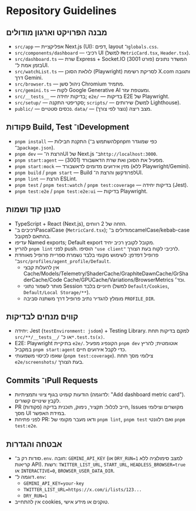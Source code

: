 # Repository Guidelines

## מבנה הפרויקט וארגון מודולים
- `src/app` — אפליקציית Next.js (UI): דפים, layout ו־`globals.css`.
- `src/components/dashboard` — רכיבי UI (למשל `MetricCard.tsx`, `Header.tsx`).
- `src/dashboard.ts` — שרת Express + Socket.IO (פורט 3001) המשדר נתונים בזמן אמת ל־UI.
- `src/watchList.ts` — לולאת הסוכן (Playwright) לסריקת רשימת X.com ותגובה דרך Gemini.
- `src/browser.ts` — ניהול סשן Chromium מתמיד.
- `src/gemini.ts` — לקוח Google Generative AI ומעטפת עזר.
- `src/__tests__` — בדיקות יחידה; `e2e/` — בדיקות E2E של Playwright.
- `src/setup/` — סקריפטי התקנה; `scripts/` — שירותים (למשל Lighthouse).
- `public/` — נכסים סטטיים. `data/` — מצב ריצה (נוצר לפי צורך).

## פקודות Build, Test ו־Development
- `pnpm install` — התקנת חבילות (להשתמש ב־pnpm כפי שמוגדר ב־`package.json`).
- `pnpm dev` — הרצת ה־UI של Next.js ב־`http://localhost:3000`.
- `pnpm start:agent` — מפעיל את הסוכן ואת שרת הדאשבורד (3001).
- `pnpm start:mock` — מזין אירועים מדומים לדאשבורד (ללא Playwright/Gemini).
- `pnpm build` / `pnpm start` — Build לפרודקשן והרצת ה־UI.
- `pnpm lint` — הרצת ESLint.
- `pnpm test` / `pnpm test:watch` / `pnpm test:coverage` — בדיקות יחידה (Jest).
- `pnpm test:e2e` / `pnpm test:e2e:ui` — בדיקות Playwright.

## סגנון קוד ושמות
- TypeScript + React (Next.js), הזחה של 2 רווחים.
- רכיבים ב־PascalCase (`MetricCard.tsx`); מודולים ב־camelCase/‏kebab-case בהתאם למקובל.
- עדיפו Named exports; Default export מקובל לקובץ רכיב יחיד.
- להריץ `pnpm lint` לפני push. הוסיפו `"use client"` לרכיבי לקוח בעת הצורך.
- פרופיל דפדפן: לשימוש מקומי בלבד נשמרת ספריית פרופיל מאוחדת ב־`src/profiles/agent_profile/Default`.
  - אין להעלות קבצי Cache/Models/Telemetry/ShaderCache/GraphiteDawnCache/GrShaderCache/Code Cache/GPUCache/Variations/BrowserMetrics וכד׳.
  - מותר לשמור נתוני Session חיוניים בלבד (למשל `Default/Cookies`, `Default/Local Storage/**`).
  - מומלץ להגדיר נתיב פרופיל דרך משתנה סביבה `PROFILE_DIR`.

## קווים מנחים לבדיקות
- יחידה: Jest (`testEnvironment: jsdom`) + Testing Library. למקם בדיקות תחת `src/**/__tests__/` או כ־`*.test.ts(x)`.
- E2E: Playwright בתיקיית `e2e/`. הקונפיג מפעיל `pnpm dev` אוטומטית; להריץ במקביל `pnpm start:agent` כדי לקבל אירועים חיים.
- שאפו לכיסוי משמעותי (`pnpm test:coverage`). צילומי מסך תחת `e2e/screenshots/` בעת הצורך.

## Commits ו־Pull Requests
- הודעות קומיט בגוף ציווי ותמציתיות (לדוגמה: "Add dashboard metric card"). לקבץ שינויים קשורים.
- PR חייב לכלול: תקציר, נימוק, תוכנית בדיקה (פקודות), Issues מקושרים וצילומי מסך UI במידת האפשר.
- לפני פתיחת PR: ודאו מעבר מקומי של `pnpm lint`, `pnpm test` ואם רלוונטי `pnpm test:e2e`.

## אבטחה והגדרות
- סודות רק ב־`.env`. חובה: `GEMINI_API_KEY` (או `DRY_RUN=1` למצב סימולציה ללא קריאות API). רשות: `TWITTER_LIST_URL`, `START_URL`, `HEADLESS_BROWSER=true` או `INTERACTIVE=0`, `BROWSER_USER_DATA_DIR`.
- דוגמה ל־`.env`:
  - `GEMINI_API_KEY=your-key`
  - `TWITTER_LIST_URL=https://x.com/i/lists/123...`
  - `DRY_RUN=1`
- אין להתחייב cookies, טוקנים או מידע אישי.
